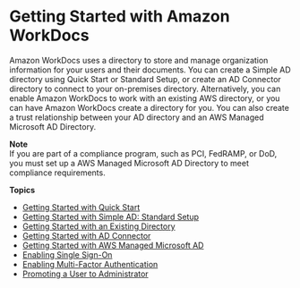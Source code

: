 # Getting Started with Amazon WorkDocs<a name="getting_started"></a>

Amazon WorkDocs uses a directory to store and manage organization information for your users and their documents\. You can create a Simple AD directory using Quick Start or Standard Setup, or create an AD Connector directory to connect to your on\-premises directory\. Alternatively, you can enable Amazon WorkDocs to work with an existing AWS directory, or you can have Amazon WorkDocs create a directory for you\. You can also create a trust relationship between your AD directory and an AWS Managed Microsoft AD Directory\.

**Note**  
If you are part of a compliance program, such as PCI, FedRAMP, or DoD, you must set up a AWS Managed Microsoft AD Directory to meet compliance requirements\.

**Topics**
+ [Getting Started with Quick Start](cloud_quick_start.md)
+ [Getting Started with Simple AD: Standard Setup](cloud_standard_setup.md)
+ [Getting Started with an Existing Directory](existing-dir-setup.md)
+ [Getting Started with AD Connector](connect_directory_connector.md)
+ [Getting Started with AWS Managed Microsoft AD](connect_directory_microsoft.md)
+ [Enabling Single Sign\-On](single_sign_on.md)
+ [Enabling Multi\-Factor Authentication](connect_mfa.md)
+ [Promoting a User to Administrator](manage_set_admin.md)
